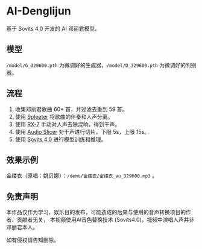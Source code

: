 # AI-Denglijun
基于 Sovits 4.0 开发的 AI 邓丽君模型。

## 模型

`/model/G_329600.pth` 为微调好的生成器，`/model/D_329600.pth` 为微调好的判别器。

## 流程

1. 收集邓丽君歌曲 60+ 首，并过滤去重到 59 首。
2. 使用 [Spleeter](https://github.com/deezer/spleeter) 将歌曲的伴奏和人声分离。
3. 使用 [RX-7](https://www.izotope.com/en/learn/using-rx-7-for-music.html) 手动对人声去除混响，得到干声。
4. 使用 [Audio Slicer](https://github.com/openvpi/audio-slicer) 对干声进行切片，下限 5s，上限 15s。
5. 使用 [Sovits 4.0](https://github.com/svc-develop-team/so-vits-svc) 进行模型训练和推理。

## 效果示例

金缕衣（原唱：姚贝娜）：`/demo/金缕衣/金缕衣_au_329600.mp3` 。

## 免责声明

本作品仅作为学习、娱乐目的发布，可能造成的后果与使用的音声转换项目的作者、贡献者无关， 本视频使用AI音色替换技术 (Sovits4.0)，视频中演唱人声并非邓丽君本人。

如有侵权请告知删除。
